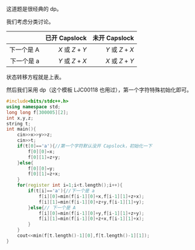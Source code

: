 这道题是很经典的 dp。

我们考虑分类讨论。

|  | 已开 Capslock | 未开 Capslock |
| -----------: | -----------: | -----------: |
| 下一个是 A | $X$ 或 $Z+Y$ | $Y$ 或 $Z+X$ |
| 下一个是 a | $Y$ 或 $Z+X$ | $X$ 或 $Z+Y$ |

状态转移方程就是上表。

然后我们采用 dp（这个模板 LJC00118 也用过），第一个字符特殊初始化即可。

```cpp
#include<bits/stdc++.h>
using namespace std;
long long f[300005][2];
int x,y,z;
string t;
int main(){
	cin>>x>>y>>z;
	cin>>t;
	if(t[0]=='a'){//第一个字符默认没开 Capslock，初始化一下
		f[0][0]=x;
		f[0][1]=z+y;
	}else{
		f[0][0]=y;
		f[0][1]=z+x;
	}
	for(register int i=1;i<t.length();i++){
		if(t[i]=='a'){//下一个是 a
			f[i][0]=min(f[i-1][0]+x,f[i-1][1]+z+x);
			f[i][1]=min(f[i-1][0]+z+y,f[i-1][1]+y);
		}else{// 下一个是 A
			f[i][0]=min(f[i-1][0]+y,f[i-1][1]+z+y);
			f[i][1]=min(f[i-1][0]+z+x,f[i-1][1]+x);
		}
	}
	cout<<min(f[t.length()-1][0],f[t.length()-1][1]);
}
```